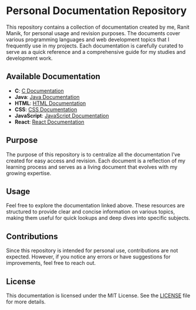 # Personal Documentation Repository

This repository contains a collection of documentation created by me, Ranit Manik, for personal usage and revision purposes. The documents cover various programming languages and web development topics that I frequently use in my projects. Each documentation is carefully curated to serve as a quick reference and a comprehensive guide for my studies and development work.

## Available Documentation

- **C**: [C Documentation](https://docs.ranitmanik.live/c/)
- **Java**: [Java Documentation](https://docs.ranitmanik.live/java/)
- **HTML**: [HTML Documentation](https://docs.ranitmanik.live/html/)
- **CSS**: [CSS Documentation](https://docs.ranitmanik.live/css/)
- **JavaScript**: [JavaScript Documentation](https://docs.ranitmanik.live/javascript/)
- **React**: [React Documentation](https://docs.ranitmanik.live/react/)

## Purpose

The purpose of this repository is to centralize all the documentation I’ve created for easy access and revision. Each document is a reflection of my learning process and serves as a living document that evolves with my growing expertise.

## Usage

Feel free to explore the documentation linked above. These resources are structured to provide clear and concise information on various topics, making them useful for quick lookups and deep dives into specific subjects.

## Contributions

Since this repository is intended for personal use, contributions are not expected. However, if you notice any errors or have suggestions for improvements, feel free to reach out.

## License

This documentation is licensed under the MIT License. See the [LICENSE](LICENSE) file for more details.
